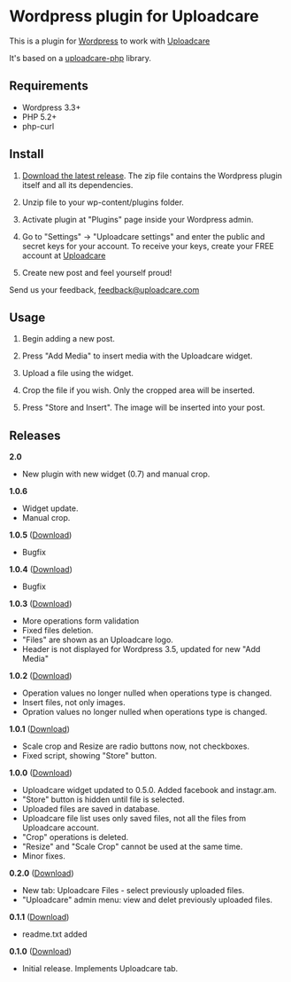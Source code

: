 # Wordpress plugin for Uploadcare

This is a plugin for [Wordpress][5] to work with [Uploadcare][1]

It's based on a [uploadcare-php][4] library.

## Requirements

- Wordpress 3.3+
- PHP 5.2+
- php-curl

## Install 

1. [Download the latest release][3]. The zip file contains the Wordpress plugin itself and all its dependencies.

2. Unzip file to your wp-content/plugins folder.

3. Activate plugin at "Plugins" page inside your Wordpress admin.

4. Go to "Settings" -> "Uploadcare settings" and enter the public and secret keys for your account.
To receive your keys, create your FREE account at [Uploadcare](https://uploadcare.com/accounts/create/plan-based/2/)

5. Create new post and feel yourself proud!

Send us your feedback, feedback@uploadcare.com

## Usage

1. Begin adding a new post.

2. Press "Add Media" to insert media with the Uploadcare widget.

3. Upload a file using the widget.

4. Crop the file if you wish. Only the cropped area will be inserted.

5. Press "Store and Insert". The image will be inserted into your post. 

## Releases

**2.0** 
* New plugin with new widget (0.7) and manual crop.

**1.0.6**
* Widget update.
* Manual crop.

**1.0.5** ([Download](https://ucarecdn.com/cdd3a8d9-28d1-44f7-85ec-b54f0e4cf30b/uploadcare-wordpress_1.0.5.zip))
* Bugfix

**1.0.4** ([Download](https://ucarecdn.com/3cb08670-5b70-4a21-8ab9-ed5a072822a7/uploadcare-wordpress_1.0.4.zip))
* Bugfix

**1.0.3** ([Download](https://ucarecdn.com/b32c8669-a38a-48b9-8636-0aa442bba6a7/uploadcare-wordpress_1.0.3.zip))
* More operations form validation
* Fixed files deletion.
* "Files" are shown as an Uploadcare logo.
* Header is not displayed for Wordpress 3.5, updated for new "Add Media"

**1.0.2** ([Download](https://ucarecdn.com/fa548bf1-45f9-4e09-b942-bde7b5e5616e/uploadcare-wordpress_1.0.2.zip))
* Operation values no longer nulled when operations type is changed.
* Insert files, not only images.
* Opration values no longer nulled when operations type is changed.

**1.0.1** ([Download](https://ucarecdn.com/56f764a1-ce29-4417-8fae-480d97d024e5/uploadcare-wordpress_1.0.1.zip))
* Scale crop and Resize are radio buttons now, not checkboxes.
* Fixed script, showing "Store" button.

**1.0.0** ([Download](https://ucarecdn.com/13433d46-96ac-497c-a2f3-f2634fb27fcd/uploadcare-wordpress_1.0.0.zip))
* Uploadcare widget updated to 0.5.0. Added facebook and instagr.am.
* "Store" button is hidden until file is selected.
* Uploaded files are saved in database.
* Uploadcare file list uses only saved files, not all the files from Uploadcare account.
* "Crop" operations is deleted.
* "Resize" and "Scale Crop" cannot be used at the same time.
* Minor fixes.

**0.2.0** ([Download](https://ucarecdn.com/a95456f7-c407-4079-9b4e-64e7b1d8a4b3/uploadcare-wordpress-0.2.0.zip))
* New tab: Uploadcare Files - select previously uploaded files.
* "Uploadcare" admin menu: view and delet previously uploaded files.

**0.1.1** ([Download](https://ucarecdn.com/d7bf44ad-b9db-4a3f-a51a-77a25a06490c/uploadcare-wordpress_0.1.1.zip))
* readme.txt added

**0.1.0** ([Download](https://ucarecdn.com/d259b9f9-300e-43d0-9f39-53469d787a16/uploadcare-wordpress_0.1.0.zip))
* Initial release. Implements Uploadcare tab.

[1]: https://uploadcare.com/
[2]: https://uploadcare.com/documentation/reference/basic/cdn.html
[3]: https://github.com/uploadcare/uploadcare-wordpress#releases
[4]: https://github.com/uploadcare/uploadcare-php
[5]: http://wordpress.org/
